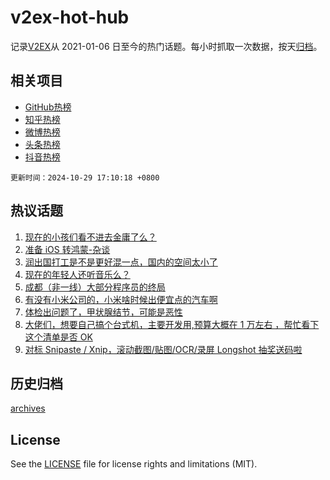 # v2ex-hot-hub

 记录[V2EX](https://www.v2ex.com/)从 2021-01-06 日至今的热门话题。每小时抓取一次数据，按天[归档](archives)。
 
 ## 相关项目

- [GitHub热榜](https://github.com/lonnyzhang423/github-hot-hub)
- [知乎热榜](https://github.com/lonnyzhang423/zhihu-hot-hub)
- [微博热榜](https://github.com/lonnyzhang423/weibo-hot-hub)
- [头条热榜](https://github.com/lonnyzhang423/toutiao-hot-hub)
- [抖音热榜](https://github.com/lonnyzhang423/douyin-hot-hub)


 `更新时间：2024-10-29 17:10:18 +0800`

## 热议话题

1. [现在的小孩们看不进去金庸了么？](https://www.v2ex.com/t/1084381)
1. [准备 iOS 转鸿蒙-杂谈](https://www.v2ex.com/t/1084449)
1. [润出国打工是不是更好混一点，国内的空间太小了](https://www.v2ex.com/t/1084510)
1. [现在的年轻人还听音乐么？](https://www.v2ex.com/t/1084473)
1. [成都（非一线）大部分程序员的终局](https://www.v2ex.com/t/1084499)
1. [有没有小米公司的，小米啥时候出便宜点的汽车啊](https://www.v2ex.com/t/1084502)
1. [体检出问题了，甲状腺结节，可能是恶性](https://www.v2ex.com/t/1084486)
1. [大佬们，想要自己搞个台式机，主要开发用,预算大概在 1 万左右 ，帮忙看下这个清单是否 OK](https://www.v2ex.com/t/1084478)
1. [对标 Snipaste / Xnip，滚动截图/贴图/OCR/录屏 Longshot 抽奖送码啦](https://www.v2ex.com/t/1084492)

## 历史归档

[archives](archives)

## License

See the [LICENSE](LICENSE) file for license rights and limitations (MIT).
